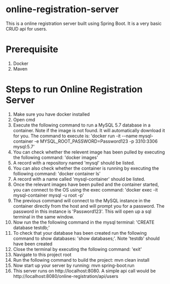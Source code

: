 # online-registration-server
This is a online registration server built using Spring Boot. It is a very basic CRUD api for users.

# Prerequisite
1. Docker
2. Maven

# Steps to run Online Registration Server
1. Make sure you have docker installed
2. Open cmd
3. Execute the following command to  run a MySQL 5.7 database in a container. Note if the image is not found. It will automatically download it for you. The command to execute is: 'docker run -it --name mysql-container -e MYSQL_ROOT_PASSWORD=Password123 -p 3310:3306 mysql:5.7'
4. You can check whether the relevent image has been pulled by executing the following command: 'docker images'
5. A record with a repository named 'mysql' should be listed. 
6. You can also check whether the container is running by executing the folliowing command: 'docker container ls'
7. A record with a name called 'mysql-container' should be listed. 
8. Once the relevant images have been pulled and the container started, you can connect to the OS using the exec command: 'docker exec -it mysql-container mysql -u root -p'
9. The previous command will connect to the MySQL instance in the container directly from the host and will prompt you for a password. The password in this instance is 'Password123'. This will open up a sql terminal in the same window.
10. Now run the the following command in the mysql terminal: 'CREATE database testdb;'
11. To check that your database has been created run the following command to show databases: 'show databases;'. Note 'testdb' should have been created 
12. Close the terminal by executing the following command: 'exit'
13. Navigate to this project root
14. Run the following command to build the project: mvn clean install
15. Now start up your server by running: mvn spring-boot:run
16. This server runs on http://localhost:8080. A simple api call would be http://localhost:8080/online-registration/api/users
